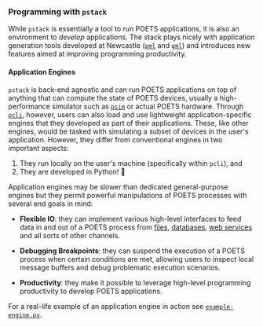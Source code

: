 ### Programming with `pstack`

While `pstack` is essentially a tool to _run_ POETS applications, it is also
an environment to _develop_ applications. The stack plays nicely with
application generation tools developed at Newcastle
([`pml`](https://github.com/POETSII/pml/blob/master/pml.py) and
[`gml`](https://github.com/POETSII/pml/blob/master/gml.py)) and introduces new
features aimed at improving programming productivity.

#### Application Engines

`pstack` is back-end agnostic and can run POETS applications on top of
anything that can compute the state of POETS devices, usually a
high-performance simulator such as [`psim`](psim.py) or actual POETS hardware.
Through [`pcli`](pcli.py), however, users can also load and use lightweight
application-specific engines that they developed as part of their
applications. These, like other engines, would be tasked with simulating a
subset of devices in the user's application. However, they differ from
conventional engines in two important aspects:

1. They run locally on the user's machine (specifically within `pcli`), and
2. They are developed in Python! :tada:

Application engines may be slower than dedicated general-purpose engines but
they permit powerful manipulations of POETS processes with several end goals
in mind:

- **Flexible IO**: they can implement various high-level interfaces to feed
data in and out of a POETS process from
[files](http://docs.python-requests.org/en/master/),
[databases](https://postgres-py.readthedocs.io/en/latest/), [web
services](http://docs.python-requests.org/en/master/) and all sorts of other
channels.

- **Debugging Breakpoints**: they can suspend the execution of a POETS process
when certain conditions are met, allowing users to inspect local message
buffers and debug problematic execution scenarios.

- **Productivity**: they make it possible to leverage high-level programming
productivity to develop POETS applications.

For a real-life example of an application engine in action see
[`example-engine.py`](example-engine.py).